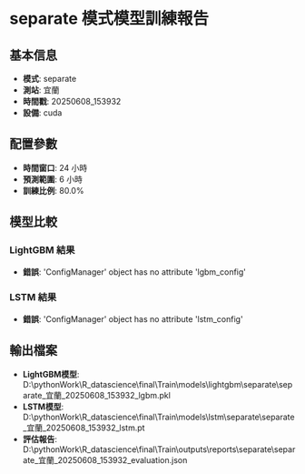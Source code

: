
# separate 模式模型訓練報告

## 基本信息
- **模式**: separate
- **測站**: 宜蘭
- **時間戳**: 20250608_153932
- **設備**: cuda

## 配置參數
- **時間窗口**: 24 小時
- **預測範圍**: 6 小時
- **訓練比例**: 80.0%

## 模型比較

### LightGBM 結果

- **錯誤**: 'ConfigManager' object has no attribute 'lgbm_config'

### LSTM 結果

- **錯誤**: 'ConfigManager' object has no attribute 'lstm_config'


## 輸出檔案
- **LightGBM模型**: D:\pythonWork\R_datascience\final\Train\models\lightgbm\separate\separate_宜蘭_20250608_153932_lgbm.pkl
- **LSTM模型**: D:\pythonWork\R_datascience\final\Train\models\lstm\separate\separate_宜蘭_20250608_153932_lstm.pt
- **評估報告**: D:\pythonWork\R_datascience\final\Train\outputs\reports\separate\separate_宜蘭_20250608_153932_evaluation.json

